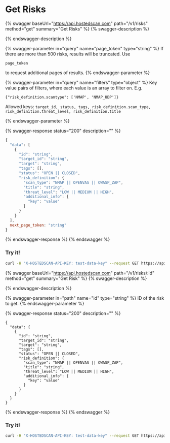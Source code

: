 # Get Risks

{% swagger baseUrl="https://api.hostedscan.com" path="/v1/risks" method="get" summary="Get Risks" %}
{% swagger-description %}

{% endswagger-description %}

{% swagger-parameter in="query" name="page_token" type="string" %}
If there are more than 500 risks, results will be truncated. Use 

`page_token`

 to request additional pages of results.
{% endswagger-parameter %}

{% swagger-parameter in="query" name="filters" type="object" %}
Key value pairs of filters, where each value is an array to filter on. E.g.



`{"risk_definition.scantype": ['NMAP', 'NMAP_UDP']}`



Allowed keys: `target_id, status, tags, risk_definition.scan_type, risk_definition.threat_level, risk_definition.title`


{% endswagger-parameter %}

{% swagger-response status="200" description="" %}
```javascript
{
  "data": [
    {
      "id": "string",
      "target_id": "string",
      "target": "string",
      "tags": [],
      "status": "OPEN || CLOSED",
      "risk_definition": {
        "scan_type": "NMAP || OPENVAS || OWASP_ZAP",
        "title": "string",
        "threat_level": "LOW || MEDIUM || HIGH",
        "additional_info": {
          "key": "value"
        }
      }
    }
  ],
  next_page_token: "string"
}
```
{% endswagger-response %}
{% endswagger %}

### Try it!

```bash
curl -H "X-HOSTEDSCAN-API-KEY: test-data-key" --request GET https://api.hostedscan.com/v1/risks
```

{% swagger baseUrl="https://api.hostedscan.com" path="/v1/risks/:id" method="get" summary="Get Risk" %}
{% swagger-description %}

{% endswagger-description %}

{% swagger-parameter in="path" name="id" type="string" %}
ID of the risk to get.
{% endswagger-parameter %}

{% swagger-response status="200" description="" %}
```
{
  "data": {
    {
      "id": "string",
      "target_id": "string",
      "target": "string",
      "tags": [],
      "status": "OPEN || CLOSED",
      "risk_definition": {
        "scan_type": "NMAP || OPENVAS || OWASP_ZAP",
        "title": "string",
        "threat_level": "LOW || MEDIUM || HIGH",
        "additional_info": {
          "key": "value"
        }
      }
    }
  }
}
```
{% endswagger-response %}
{% endswagger %}

### Try it!

```bash
curl -H "X-HOSTEDSCAN-API-KEY: test-data-key" --request GET https://api.hostedscan.com/v1/risks/12345
```
